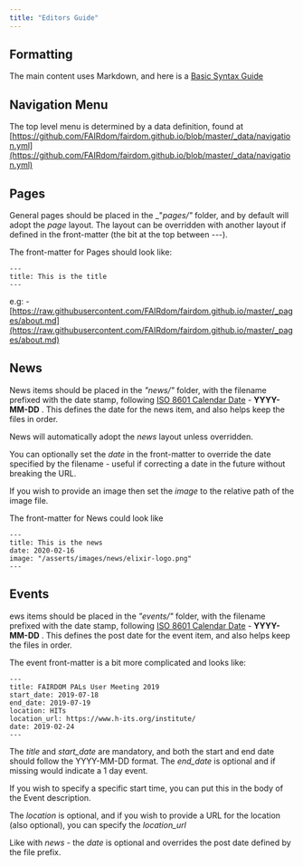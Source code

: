 ```yaml
---
title: "Editors Guide"
---
```


## Formatting

The main content uses Markdown, and here is a [Basic Syntax Guide](https://www.markdownguide.org/basic-syntax)

## Navigation Menu

The top level menu is determined by a data definition, found at [https://github.com/FAIRdom/fairdom.github.io/blob/master/_data/navigation.yml](https://github.com/FAIRdom/fairdom.github.io/blob/master/_data/navigation.yml)

## Pages

General pages should be placed in the _"_pages/"_ folder, and by default will adopt the _page_ layout.
The layout can be overridden with another layout if defined in the front-matter (the bit at the top between ---).

The front-matter for Pages should look like:

```
---
title: This is the title
---
```


e.g: - [https://raw.githubusercontent.com/FAIRdom/fairdom.github.io/master/_pages/about.md](https://raw.githubusercontent.com/FAIRdom/fairdom.github.io/master/_pages/about.md)

## News

News items should be placed in the _"news/"_ folder, with the filename prefixed with the date stamp, following [ISO 8601 Calendar Date](https://en.wikipedia.org/wiki/ISO_8601#Calendar_dates) - **YYYY-MM-DD** .
This defines the date for the news item, and also helps keep the files in order.

News will automatically adopt the _news_ layout unless overridden.

You can optionally set the _date_ in the front-matter to override the date specified by the filename - useful if correcting a date in the future
without breaking the URL.

If you wish to provide an image then set the _image_ to the relative path of the image file.

The front-matter for News could look like

```
---
title: This is the news
date: 2020-02-16
image: "/asserts/images/news/elixir-logo.png"
---
```

## Events

ews items should be placed in the _"events/"_ folder, with the filename prefixed with the date stamp, following [ISO 8601 Calendar Date](https://en.wikipedia.org/wiki/ISO_8601#Calendar_dates) - **YYYY-MM-DD** .
This defines the post date for the event item, and also helps keep the files in order.

The event front-matter is a bit more complicated and looks like:

```
---
title: FAIRDOM PALs User Meeting 2019
start_date: 2019-07-18
end_date: 2019-07-19
location: HITs
location_url: https://www.h-its.org/institute/
date: 2019-02-24
---
```
The _title_ and _start_date_ are mandatory, and both the start and end date should follow the YYYY-MM-DD format.
The _end_date_ is optional and if missing would indicate a 1 day event.

If you wish to specify a specific start time, you can put this in the body of the Event description.


The _location_ is optional, and if you wish to provide a URL for the location (also optional), you can specify the _location_url_

Like with _news_ - the _date_ is optional and overrides the post date defined by the file prefix.


